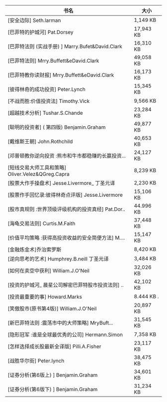 | 书名 | 大小 |
|-----|-----|
| [安全边际] Seth.larman | 1,149 KB |
| [巴菲特的护城河] Pat.Dorsey | 17,943 KB |
| [巴菲特法则 (实战手册) ] Marry.Bufet&David.Clark | 16,310 KB |
| [巴菲特法则] Mrry.Buffett&eDavid.Clark | 49,058 KB |
| [巴菲特教你读财报] Mrry.Buffett&eDavid.Clark | 16,173 KB |
| [彼得林奇的成功投资] Peter.Lynch | 15,345 KB |
| [不战而胜:价值投资法] Timothy.Vick | 9,566 KB |
| [超越技术分析] Tushar.S.Chande | 23,284 KB |
| [聪明的投资者] ( 第四版) Benjamin.Graham | 49,877 KB |
| [戴维斯王朝] John.Rothchild | 40,653 KB |
| [邓普顿教你逆向投资 :熊市和牛市都稳赚的长赢投资... | 24,127 KB |
| [短线交易大师工具和策略] Oliver.Velez&QGreg.Capra | 8,239 KB |
| [股票大作手操盘术] Jesse.Livermore_ 丁圣元译 | 2,230 KB |
| [股票作手回忆录:彼得林奇点评版] Jesse.Livermore | 15,106 KB |
| [股市真规则 :世界顶级评级机构的投资真经] Pat.Dor.. | 44.996 KB |
| [海龟交易法则] Curtis.M.Faith | 37,448 KB |
| [价值平均策略 :获得高投资收益的安全简便方法] M.... | 15,147 KB |
| [金融炼金术]乔治索罗斯 | 8,420 KB |
| [逆向思考的艺术] Humphrey.B.neill 丁圣元译 | 3,484 KB |
| [如何在卖空中获利] William.J.O'Neil | 32,026 KB |
| [投资的护城河_ 晨星公司解密巴菲特股市投资法则] .. | 42,102 KB |
| [投资最重要的事] Howard.Marks | 8.444 KB . |
| [笑傲股市(原书第4版)] William.J.O'Neil | 20,897 KB |
| [新巴菲特法则 :震荡市中的大师策略] MryBuft... | 31,545 KB |
| [隐形冠军 :谁是全球最优秀的公司] Hermann.Simon | 7,358 KB |
| [怎样选择成长股最新全译版] Pilli.A.Fisher | 23,117 KB |
| [战胜华尔街] Peter.lynch | 38,475 KB |
| [证券分析(第6版上) ] Benjamin.Graham | 34,601 KB |
| [证券分析(第6版下) ] Benjamin.Graham | 31,234 KB |